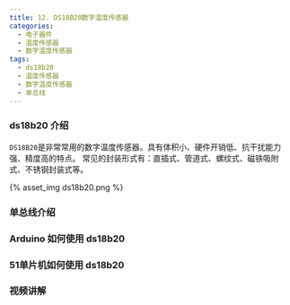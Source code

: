 ```yaml
---
title: 12. DS18B20数字温度传感器
categories:
  - 电子器件
  - 温度传感器
  - 数字温度传感器
tags:
  - ds18b20
  - 温度传感器
  - 数字温度传感器
  - 单总线
---
```


### ds18b20 介绍
`DS18B20`是非常常用的数字温度传感器。具有体积小、硬件开销低、抗干扰能力强、精度高的特点。
常见的封装形式有：直插式、管道式、螺纹式、磁铁吸附式、不锈钢封装式等。

{% asset_img ds18b20.png %}

<!-- more -->

### 单总线介绍

### Arduino 如何使用 ds18b20

### 51单片机如何使用 ds18b20

### 视频讲解
